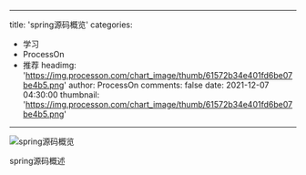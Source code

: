 
---
title: 'spring源码概览'
categories: 
 - 学习
 - ProcessOn
 - 推荐
headimg: 'https://img.processon.com/chart_image/thumb/61572b34e401fd6be07be4b5.png'
author: ProcessOn
comments: false
date: 2021-12-07 04:30:00
thumbnail: 'https://img.processon.com/chart_image/thumb/61572b34e401fd6be07be4b5.png'
---

<div>   
<img class="thumb" alt="spring源码概览" src="https://img.processon.com/chart_image/thumb/61572b34e401fd6be07be4b5.png" referrerpolicy="no-referrer">
<p>spring源码概述</p>  
</div>
            